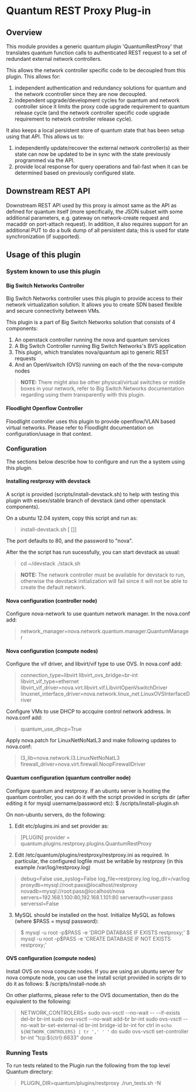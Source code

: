 # Quantum REST Proxy Plug-in 

## Overview

This module provides a generic quantum plugin 'QuantumRestProxy' that
translates quantum function calls to authenticated REST request to a
set of redundant external network controllers.

This allows the network controller specific code to be decoupled from this
plugin. This allows for:
1. independent authentication and redundancy solutions for quantum and the
   network ccontroller since they are now decoupled.
2. independent upgrade/development cycles for quantum and network controller
   since it limits the proxy code upgrade requirement to quantum release cycle
   (and the network controller specific code upgrade requirement to network
   controller release cycle).

It also keeps a local persistent store of quantum state that has been
setup using that API. This allows us to:
1. independently update/recover the external network controller(s) as their
   state can now be updated to be in sync with the state previously
   programmed via the API.
2. provide local response for query operations and fail-fast when it can be
   determined based on previously configured state.

## Downstream REST API

Downstream REST API used by this proxy is almost same as the API as defined
for quantum itself (more specifically, the JSON subset with some additional
parameters, e.g. gateway on network-create request and macaddr on port-attach
request). In addition, it also requires support for an additional PUT to do a
bulk dump of all persistent data; this is used for state synchronization (if
supported).

## Usage of this plugin

### System known to use this plugin

#### Big Switch Networks Controller

Big Switch Networks controller uses this plugin to provide access to their
network virtualization solution. It allows you to create SDN based flexible
and secure connectivity between VMs.

This plugin is a part of Big Switch Networks solution that consists of 4
components:
1. An openstack controller running the nova and quantum services
2. A Big Switch Controller running Big Switch Networks's BVS application
3. This plugin, which translates nova/quantum api to generic REST requests
4. And an OpenVswitch (OVS) running on each of the the nova-compute nodes

> **NOTE:**
>     There might also be other physical/virtual switches or middle boxes
>     in your network, refer to Big Switch Networks documentation regarding
>     using them transparently with this plugin.

#### Floodlight Openflow Controller

Floodlight controller uses this plugin to provide openflow/VLAN based virtual
networks. Please refer to Floodlight documentation on configuration/usage in
that context.

### Configuration

The sections below describe how to configure and run the a system using this
plugin.

#### Installing restproxy with devstack

A script is provided (scripts/install-devstack.sh) to help with testing this
plugin with essex/stable branch of devstack (and other openstack components).

On a ubuntu 12.04 system, copy this script and run as:
> install-devstack.sh <network-controller> [<port> [<password>]]

The port defaults to 80, and the password to "nova".

After the the script has run sucessfully, you can start devstack as usual:
> cd ~/devstack
> ./stack.sh

> **NOTE:** The network controller must be available for devstack to run,
> otherwise the devstack initialization will fail since it will not be able
> to create the default network.

#### Nova configuration (controller node)

Configure nova-network to use quantum network manager. In the nova.conf add:
>   network_manager=nova.network.quantum.manager.QuantumManager

#### Nova configuration (compute nodes)

Configure the vif driver, and libvirt/vif type to use OVS. In nova.conf add:
>   connection_type=libvirt
>   libvirt_ovs_bridge=br-int
>   libvirt_vif_type=ethernet
>   libvirt_vif_driver=nova.virt.libvirt.vif.LibvirtOpenVswitchDriver
>   linuxnet_interface_driver=nova.network.linux_net.LinuxOVSInterfaceDriver
 
Configure VMs to use DHCP to accquire control network address. In nova.conf add:
>    quantum_use_dhcp=True

Apply nova.patch for LinuxNetNoNatL3 and make following updates to nova.conf:
>   l3_lib=nova.network.l3.LinuxNetNoNatL3
>   firewall_driver=nova.virt.firewall.NoopFirewallDriver

#### Quantum configuration (quantum controller node)

Configure quantum and restproxy. If an ubuntu server is hosting the quantum
controller, you can do it with the script provided in scripts dir (after
editing it for mysql username/password etc):
    $ <plugin-dir>/scripts/install-plugin.sh <network-controllers>

On non-ubuntu servers, do the following:
1. Edit etc/plugins.ini and set provider as:
>    [PLUGIN]
>    provider = quantum.plugins.restproxy.plugins.QuantumRestProxy

2. Edit /etc/quantum/plugins/restproxy/restproxy.ini as required.
   In particular, the configured logfile must be writable by restproxy
   (in this example /var/log/restproxy.log)
>   debug=False
>   use_syslog=False
>   log_file=restproxy.log
>   log_dir=/var/log
>   proxydb=mysql://root:pass@localhost/restproxy
>   novadb=mysql://root:pass@localhost/nova
>   servers=192.168.1.100:80,192.168.1.101:80
>   serverauth=user:pass
>   serverssl=False

3. MySQL should be installed on the host. Initialize MySQL as follows
   (where $PASS = mysql password):
>    $ mysql -u root -p$PASS -e 'DROP DATABASE IF EXISTS restproxy;'
>    $ mysql -u root -p$PASS -e 'CREATE DATABASE IF NOT EXISTS restproxy;'

  
#### OVS configuration (compute nodes)

Install OVS on nova compute nodes. If you are using an ubuntu server for nova
compute node, you can use the install script provided in scripts dir to do it
as follows:
    $ <plugin-dir>/scripts/install-node.sh

On other platforms, please refer to the OVS documentation, then do the
equivalent to the following:
>   NETWORK_CONTROLERS=<comma-seperated-list-of-network-ctrls>
>   sudo ovs-vsctl --no-wait -- --if-exists del-br br-int
>   sudo ovs-vsctl --no-wait add-br br-int
>   sudo ovs-vsctl --no-wait br-set-external-id br-int bridge-id br-int
>   for ctrl in `echo ${NETWORK_CONTROLERS} | tr ',' ' '`
>   do
>       sudo ovs-vsctl set-controller br-int "tcp:${ctrl}:6633"
>   done

### Running Tests

To run tests related to the Plugin run the following from the top level Quantum
directory:
>  PLUGIN_DIR=quantum/plugins/restproxy ./run_tests.sh -N
